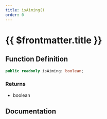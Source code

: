 ```yaml
---
title: isAiming()
order: 0
---
```


# {{ $frontmatter.title }}

<!--@include: ./isAiming_partial_header.md-->

## Function Definition

```ts
public readonly isAiming: boolean;
```

### Returns

* boolean

## Documentation

<!--@include: ./isAiming_partial_footer.md-->
